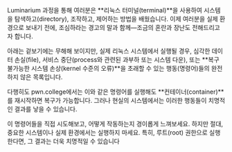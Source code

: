 Luminarium 과정을 통해 여러분은 **리눅스 터미널(terminal)**을 사용하여 시스템을 탐색하고(directory), 조작하고, 제어하는 방법을 배웠습니다.
이제 여러분을 실제 환경으로 보내기 전에, 조심하라는 경고의 말과 함께—조금의 혼란과 장난도 전해드리고자 합니다.

아래는 겉보기에는 무해해 보이지만, 실제 리눅스 시스템에서 실행될 경우, 심각한 데이터 손실(file), 서비스 중단(process와 관련된 과부하 또는 시스템 다운), 또는 **복구 불가능한 시스템 손상(kernel 수준의 오류)**을 초래할 수 있는 행동(명령어)들의 완전하지 않은 목록입니다.

다행히도 pwn.college에서는 이와 같은 명령어를 실행해도 **컨테이너(container)**를 재시작하면 복구가 가능합니다. 그러나 현실의 시스템에서는 이러한 행동들이 치명적인 결과를 낳을 수 있습니다.

이 명령어들을 직접 시도해보고, 어떻게 작동하는지 경이롭게 느껴보세요. 하지만 절대, 중요한 시스템이나 실제 환경에서는 실행하지 마세요.
특히, 루트(root) 권한으로 실행한다면, 그 결과는 더욱 치명적일 수 있습니다
